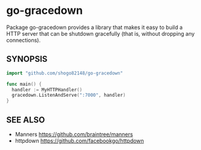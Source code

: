 go-gracedown
=====

Package go-gracedown provides a library that makes it easy to build a HTTP server that can be shutdown gracefully (that is, without dropping any connections).

## SYNOPSIS

``` go
import "github.com/shogo82148/go-gracedown"

func main() {
  handler := MyHTTPHandler()
  gracedown.ListenAndServe(":7000", handler)
}
```

## SEE ALSO

- Manners https://github.com/braintree/manners
- httpdown https://github.com/facebookgo/httpdown
